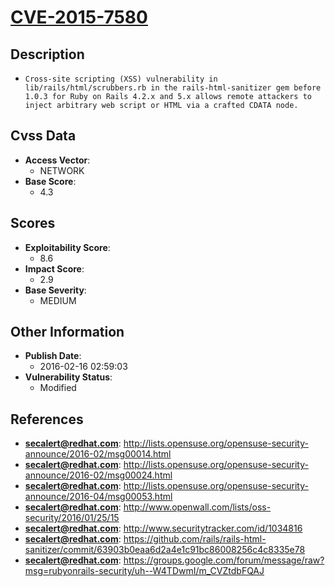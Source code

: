 
# [CVE-2015-7580](https://cve.mitre.org/cgi-bin/cvename.cgi?name=CVE-2015-7580)

## Description

- `Cross-site scripting (XSS) vulnerability in lib/rails/html/scrubbers.rb in the rails-html-sanitizer gem before 1.0.3 for Ruby on Rails 4.2.x and 5.x allows remote attackers to inject arbitrary web script or HTML via a crafted CDATA node.`

## Cvss Data

- **Access Vector**:
  - NETWORK
- **Base Score**:
  - 4.3

## Scores

- **Exploitability Score**:
  - 8.6
- **Impact Score**:
  - 2.9
- **Base Severity**:
  - MEDIUM

## Other Information

- **Publish Date**:
  - 2016-02-16 02:59:03
- **Vulnerability Status**:
  - Modified

## References

- **secalert@redhat.com**: http://lists.opensuse.org/opensuse-security-announce/2016-02/msg00014.html
- **secalert@redhat.com**: http://lists.opensuse.org/opensuse-security-announce/2016-02/msg00024.html
- **secalert@redhat.com**: http://lists.opensuse.org/opensuse-security-announce/2016-04/msg00053.html
- **secalert@redhat.com**: http://www.openwall.com/lists/oss-security/2016/01/25/15
- **secalert@redhat.com**: http://www.securitytracker.com/id/1034816
- **secalert@redhat.com**: https://github.com/rails/rails-html-sanitizer/commit/63903b0eaa6d2a4e1c91bc86008256c4c8335e78
- **secalert@redhat.com**: https://groups.google.com/forum/message/raw?msg=rubyonrails-security/uh--W4TDwmI/m_CVZtdbFQAJ
